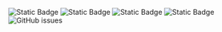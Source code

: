 ![Static Badge](https://img.shields.io/badge/blacklists-60-000000) ![Static Badge](https://img.shields.io/badge/blacklisted-2606860-cc0000) ![Static Badge](https://img.shields.io/badge/whitelisted-2245-00CC00) ![Static Badge](https://img.shields.io/badge/streaming_blacklist-28107-000000) ![GitHub issues](https://img.shields.io/github/issues/fabriziosalmi/blacklists)
